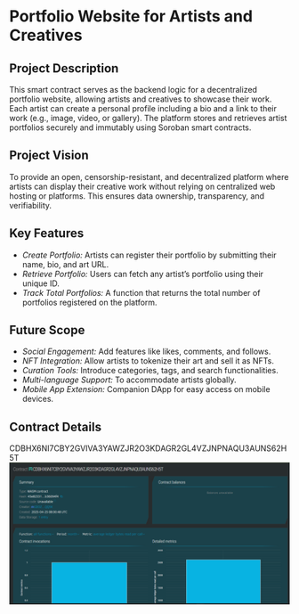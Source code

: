 # Portfolio Website for Artists and Creatives

## Project Description
This smart contract serves as the backend logic for a decentralized portfolio website, allowing artists and creatives to showcase their work. Each artist can create a personal profile including a bio and a link to their work (e.g., image, video, or gallery). The platform stores and retrieves artist portfolios securely and immutably using Soroban smart contracts.

## Project Vision
To provide an open, censorship-resistant, and decentralized platform where artists can display their creative work without relying on centralized web hosting or platforms. This ensures data ownership, transparency, and verifiability.

## Key Features
- *Create Portfolio:* Artists can register their portfolio by submitting their name, bio, and art URL.
- *Retrieve Portfolio:* Users can fetch any artist’s portfolio using their unique ID.
- *Track Total Portfolios:* A function that returns the total number of portfolios registered on the platform.

## Future Scope
- *Social Engagement:* Add features like likes, comments, and follows.
- *NFT Integration:* Allow artists to tokenize their art and sell it as NFTs.
- *Curation Tools:* Introduce categories, tags, and search functionalities.
- *Multi-language Support:* To accommodate artists globally.
- *Mobile App Extension:* Companion DApp for easy access on mobile devices.
## Contract Details 
CDBHX6NI7CBY2GVIVA3YAWZJR2O3KDAGR2GL4VZJNPNAQU3AUNS62H5T
![alt text](image.png)